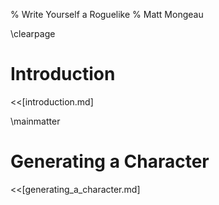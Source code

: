 % Write Yourself a Roguelike
% Matt Mongeau

\clearpage

# Introduction

<<[introduction.md]

\mainmatter

# Generating a Character

<<[generating_a_character.md]

